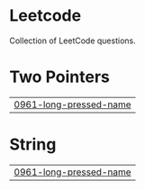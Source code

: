 # Leetcode
Collection of LeetCode questions.


# Two Pointers
|  |
| ------- |
| [0961-long-pressed-name](https://github.com/Mohit-106/Leetcode/tree/master/0961-long-pressed-name) |
# String
|  |
| ------- |
| [0961-long-pressed-name](https://github.com/Mohit-106/Leetcode/tree/master/0961-long-pressed-name) |
